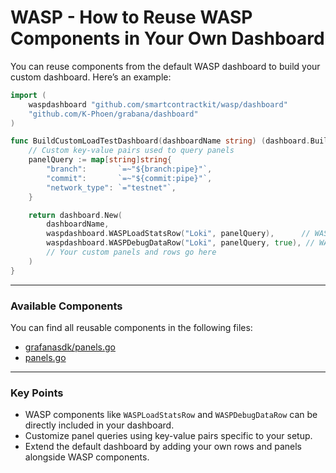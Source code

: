 # WASP - How to Reuse WASP Components in Your Own Dashboard

You can reuse components from the default WASP dashboard to build your custom dashboard. Here’s an example:

```go
import (
    waspdashboard "github.com/smartcontractkit/wasp/dashboard"
    "github.com/K-Phoen/grabana/dashboard"
)

func BuildCustomLoadTestDashboard(dashboardName string) (dashboard.Builder, error) {
    // Custom key-value pairs used to query panels
    panelQuery := map[string]string{
        "branch":       `=~"${branch:pipe}"`,
        "commit":       `=~"${commit:pipe}"`,
        "network_type": `="testnet"`,
    }

    return dashboard.New(
        dashboardName,
        waspdashboard.WASPLoadStatsRow("Loki", panelQuery),      // WASP component
        waspdashboard.WASPDebugDataRow("Loki", panelQuery, true), // WASP component
        // Your custom panels and rows go here
    )
}
```

---

### Available Components

You can find all reusable components in the following files:
* [grafanasdk/panels.go](https://github.com/smartcontractkit/chainlink-testing-framework/blob/main/wasp/dashboard/grafanasdk/panels.go)
* [panels.go](https://github.com/smartcontractkit/chainlink-testing-framework/blob/main/wasp/dashboard/panels.go)

---

### Key Points

- WASP components like `WASPLoadStatsRow` and `WASPDebugDataRow` can be directly included in your dashboard.
- Customize panel queries using key-value pairs specific to your setup.
- Extend the default dashboard by adding your own rows and panels alongside WASP components.